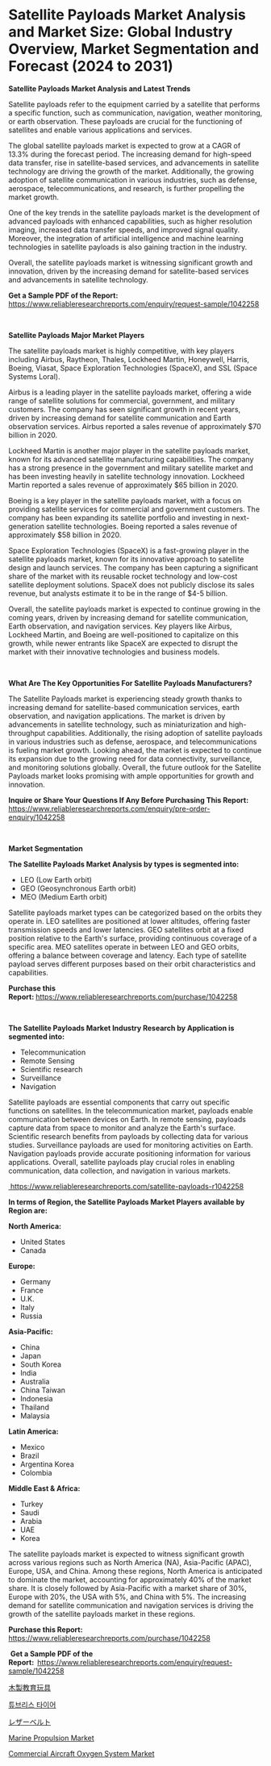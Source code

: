 <p><h1>Satellite Payloads Market Analysis and Market Size: Global Industry Overview, Market Segmentation and Forecast (2024 to 2031)</h1></p><p><strong>Satellite Payloads Market Analysis and Latest Trends</strong></p>
<p><p>Satellite payloads refer to the equipment carried by a satellite that performs a specific function, such as communication, navigation, weather monitoring, or earth observation. These payloads are crucial for the functioning of satellites and enable various applications and services.</p><p>The global satellite payloads market is expected to grow at a CAGR of 13.3% during the forecast period. The increasing demand for high-speed data transfer, rise in satellite-based services, and advancements in satellite technology are driving the growth of the market. Additionally, the growing adoption of satellite communication in various industries, such as defense, aerospace, telecommunications, and research, is further propelling the market growth.</p><p>One of the key trends in the satellite payloads market is the development of advanced payloads with enhanced capabilities, such as higher resolution imaging, increased data transfer speeds, and improved signal quality. Moreover, the integration of artificial intelligence and machine learning technologies in satellite payloads is also gaining traction in the industry.</p><p>Overall, the satellite payloads market is witnessing significant growth and innovation, driven by the increasing demand for satellite-based services and advancements in satellite technology.</p></p>
<p><strong>Get a Sample PDF of the Report:&nbsp;</strong> <a href="https://www.reliableresearchreports.com/enquiry/request-sample/1042258">https://www.reliableresearchreports.com/enquiry/request-sample/1042258</a></p>
<p>&nbsp;</p>
<p><strong>Satellite Payloads Major Market Players</strong></p>
<p><p>The satellite payloads market is highly competitive, with key players including Airbus, Raytheon, Thales, Lockheed Martin, Honeywell, Harris, Boeing, Viasat, Space Exploration Technologies (SpaceX), and SSL (Space Systems Loral). </p><p>Airbus is a leading player in the satellite payloads market, offering a wide range of satellite solutions for commercial, government, and military customers. The company has seen significant growth in recent years, driven by increasing demand for satellite communication and Earth observation services. Airbus reported a sales revenue of approximately $70 billion in 2020.</p><p>Lockheed Martin is another major player in the satellite payloads market, known for its advanced satellite manufacturing capabilities. The company has a strong presence in the government and military satellite market and has been investing heavily in satellite technology innovation. Lockheed Martin reported a sales revenue of approximately $65 billion in 2020.</p><p>Boeing is a key player in the satellite payloads market, with a focus on providing satellite services for commercial and government customers. The company has been expanding its satellite portfolio and investing in next-generation satellite technologies. Boeing reported a sales revenue of approximately $58 billion in 2020.</p><p>Space Exploration Technologies (SpaceX) is a fast-growing player in the satellite payloads market, known for its innovative approach to satellite design and launch services. The company has been capturing a significant share of the market with its reusable rocket technology and low-cost satellite deployment solutions. SpaceX does not publicly disclose its sales revenue, but analysts estimate it to be in the range of $4-5 billion.</p><p>Overall, the satellite payloads market is expected to continue growing in the coming years, driven by increasing demand for satellite communication, Earth observation, and navigation services. Key players like Airbus, Lockheed Martin, and Boeing are well-positioned to capitalize on this growth, while newer entrants like SpaceX are expected to disrupt the market with their innovative technologies and business models.</p></p>
<p>&nbsp;</p>
<p><strong>What Are The Key Opportunities For Satellite Payloads Manufacturers?</strong></p>
<p><p>The Satellite Payloads market is experiencing steady growth thanks to increasing demand for satellite-based communication services, earth observation, and navigation applications. The market is driven by advancements in satellite technology, such as miniaturization and high-throughput capabilities. Additionally, the rising adoption of satellite payloads in various industries such as defense, aerospace, and telecommunications is fueling market growth. Looking ahead, the market is expected to continue its expansion due to the growing need for data connectivity, surveillance, and monitoring solutions globally. Overall, the future outlook for the Satellite Payloads market looks promising with ample opportunities for growth and innovation.</p></p>
<p><strong>Inquire or Share Your Questions If Any Before Purchasing This Report:</strong> <a href="https://www.reliableresearchreports.com/enquiry/pre-order-enquiry/1042258">https://www.reliableresearchreports.com/enquiry/pre-order-enquiry/1042258</a></p>
<p>&nbsp;</p>
<p><strong>Market Segmentation</strong></p>
<p><strong>The Satellite Payloads Market Analysis by types is segmented into:</strong></p>
<p><ul><li>LEO (Low Earth orbit)</li><li>GEO (Geosynchronous Earth orbit)</li><li>MEO (Medium Earth orbit)</li></ul></p>
<p><p>Satellite payloads market types can be categorized based on the orbits they operate in. LEO satellites are positioned at lower altitudes, offering faster transmission speeds and lower latencies. GEO satellites orbit at a fixed position relative to the Earth's surface, providing continuous coverage of a specific area. MEO satellites operate in between LEO and GEO orbits, offering a balance between coverage and latency. Each type of satellite payload serves different purposes based on their orbit characteristics and capabilities.</p></p>
<p><strong>Purchase this Report:&nbsp;</strong><a href="https://www.reliableresearchreports.com/purchase/1042258">https://www.reliableresearchreports.com/purchase/1042258</a></p>
<p>&nbsp;</p>
<p><strong>The Satellite Payloads Market Industry Research by Application is segmented into:</strong></p>
<p><ul><li>Telecommunication</li><li>Remote Sensing</li><li>Scientific research</li><li>Surveillance</li><li>Navigation</li></ul></p>
<p><p>Satellite payloads are essential components that carry out specific functions on satellites. In the telecommunication market, payloads enable communication between devices on Earth. In remote sensing, payloads capture data from space to monitor and analyze the Earth's surface. Scientific research benefits from payloads by collecting data for various studies. Surveillance payloads are used for monitoring activities on Earth. Navigation payloads provide accurate positioning information for various applications. Overall, satellite payloads play crucial roles in enabling communication, data collection, and navigation in various markets.</p></p>
<p><a href="https://www.reliableresearchreports.com/satellite-payloads-r1042258">&nbsp;https://www.reliableresearchreports.com/satellite-payloads-r1042258</a></p>
<p><strong>In terms of Region, the Satellite Payloads Market Players available by Region are:</strong></p>
<p>
    <p> <strong> North America: </strong>
        <ul>
            <li>United States</li>
            <li>Canada</li>
        </ul>
        </p> 
    <p> <strong> Europe: </strong>
        <ul>
            <li>Germany</li>
            <li>France</li>
            <li>U.K.</li>
            <li>Italy</li>
            <li>Russia</li>
        </ul>
        </p> 
    <p> <strong> Asia-Pacific: </strong>
        <ul>
            <li>China</li>
            <li>Japan</li>
            <li>South Korea</li>
            <li>India</li>
            <li>Australia</li>
            <li>China Taiwan</li>
            <li>Indonesia</li>
            <li>Thailand</li>
            <li>Malaysia</li>
        </ul>
        </p> 
    <p> <strong> Latin America: </strong>
        <ul>
            <li>Mexico</li>
            <li>Brazil</li>
            <li>Argentina Korea</li>
            <li>Colombia</li>
        </ul>
        </p> 
    <p> <strong> Middle East & Africa: </strong>
        <ul>
            <li>Turkey</li>
            <li>Saudi</li>
            <li>Arabia</li>
            <li>UAE</li>
            <li>Korea</li>
        </ul>
    </p>
    </p>
<p><p>The satellite payloads market is expected to witness significant growth across various regions such as North America (NA), Asia-Pacific (APAC), Europe, USA, and China. Among these regions, North America is anticipated to dominate the market, accounting for approximately 40% of the market share. It is closely followed by Asia-Pacific with a market share of 30%, Europe with 20%, the USA with 5%, and China with 5%. The increasing demand for satellite communication and navigation services is driving the growth of the satellite payloads market in these regions.</p></p>
<p><strong>Purchase this Report: </strong><a href="https://www.reliableresearchreports.com/purchase/1042258">https://www.reliableresearchreports.com/purchase/1042258</a></p>
<p>&nbsp;<strong>Get a Sample PDF of the Report:&nbsp;&nbsp;</strong><a href="https://www.reliableresearchreports.com/enquiry/request-sample/1042258">https://www.reliableresearchreports.com/enquiry/request-sample/1042258</a></p>
<p><strong></strong></p>
<p><p><a href="https://github.com/xnljig2898992/Market-Research-Report-List-1/blob/main/205794326541.md">木製教育玩具</a></p><p><a href="https://github.com/fernandotryO5lson96765/Market-Research-Report-List-1/blob/main/596717724611.md">튜브리스 타이어</a></p><p><a href="https://github.com/adcxff01450218/Market-Research-Report-List-1/blob/main/439284126542.md">レザーベルト</a></p><p><a href="https://github.com/Glendatilghmankmgz0rbhwpy/Market-Research-Report-List-2/blob/main/marine-propulsion-market.md">Marine Propulsion Market</a></p><p><a href="https://github.com/dx0328/Market-Research-Report-List-2/blob/main/commercial-aircraft-oxygen-system-market.md">Commercial Aircraft Oxygen System Market</a></p></p>